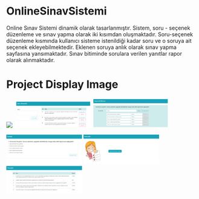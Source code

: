# OnlineSinavSistemi
Online Sınav Sistemi dinamik olarak tasarlanmıştır. Sistem, soru - seçenek düzenleme ve sınav yapma olarak iki kısımdan oluşmaktadır. Soru-seçenek düzenleme kısmında kullanıcı sisteme istenildiği kadar soru ve o soruya ait seçenek ekleyebilmektedir. Eklenen soruya anlık olarak sınav yapma sayfasına yansımaktadır. Sınav bitiminde sorulara verilen yanıtlar rapor olarak alınmaktadır. 

# Project Display Image

<p>
<a href="https://github.com/ElifKirazci/OnlineSinavSistemi/blob/master/ekrangoruntusu/Giri%C5%9FEkrani.PNG" target="_blank">
<img src="https://github.com/ElifKirazci/OnlineSinavSistemi/blob/master/ekrangoruntusu/Giri%C5%9FEkrani.PNG" width="200" style="max-width:100%;"></a>&nbsp;

<a href="https://github.com/ElifKirazci/OnlineSinavSistemi/blob/master/ekrangoruntusu/SoruEkleme.PNG" target="_blank">
<img src="https://github.com/ElifKirazci/OnlineSinavSistemi/blob/master/ekrangoruntusu/SoruEkleme.PNG" width="200" style="max-width:100%;"></a>

<a href="https://github.com/ElifKirazci/OnlineSinavSistemi/blob/master/ekrangoruntusu/SecenekEkle-Sil.PNG" target="_blank">
<img src="https://github.com/ElifKirazci/OnlineSinavSistemi/blob/master/ekrangoruntusu/SecenekEkle-Sil.PNG" width="200" style="max-width:100%;"></a>

<p>
<a href="https://github.com/ElifKirazci/OnlineSinavSistemi/blob/master/ekrangoruntusu/Sorular.PNG" target="_blank">
<img src="https://github.com/ElifKirazci/OnlineSinavSistemi/blob/master/ekrangoruntusu/Sorular.PNG" width="200" style="max-width:100%;"></a>

<a href="https://github.com/ElifKirazci/OnlineSinavSistemi/blob/master/ekrangoruntusu/SonucGosterme.PNG" target="_blank">
<img src="https://github.com/ElifKirazci/OnlineSinavSistemi/blob/master/ekrangoruntusu/SonucGosterme.PNG" width="200" style="max-width:100%;"></a>

<a href="https://github.com/ElifKirazci/OnlineSinavSistemi/blob/master/ekrangoruntusu/SinavSonucu.PNG" target="_blank">
<img src="https://github.com/ElifKirazci/OnlineSinavSistemi/blob/master/ekrangoruntusu/SinavSonucu.PNG" width="200" style="max-width:100%;"></a>
